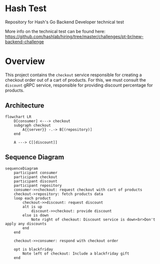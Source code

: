 # Hash Test

Repository for Hash's Go Backend Developer technical test

More info on the technical test can be found here: https://github.com/hashlab/hiring/tree/master/challenges/pt-br/new-backend-challenge

# Overview

This project contains the `checkout` service responsible for creating a checkout order out of a cart of products. For this, we must consult the `discount` gRPC service, responsible for providing discount percentage for products.


## Architecture

```mermaid
flowchart LR
    D[consumer] <---> checkout 
    subgraph checkout
        A{{server}} -.-> B[(repository)]
    end
    
    A ---> C[[discount]]
```

## Sequence Diagram

```mermaid
sequenceDiagram
    participant consumer
    participant checkout
    participant discount
    participant repository
    consumer->>checkout: request checkout with cart of products
    checkout->repository: fetch products data
    loop each product
        checkout->>discount: request discount
        alt is up
            discount->>checkout: provide discount
        else is down
            Note right of checkout: Discount service is down<br>Don't apply any discounts
        end
    end

    checkout->>consumer: respond with checkout order

    opt is blackfriday
        Note left of checkout: Include a blackfriday gift  
    end
```